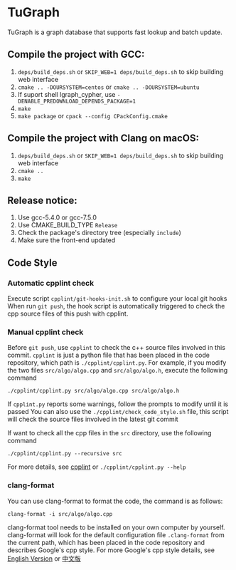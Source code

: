 # TuGraph

TuGraph is a graph database that supports fast lookup and batch update.

## Compile the project with GCC:
1. `deps/build_deps.sh` or `SKIP_WEB=1 deps/build_deps.sh` to skip building web interface
2. `cmake .. -DOURSYSTEM=centos` or `cmake .. -DOURSYSTEM=ubuntu`
3. If suport shell lgraph_cypher, use `-DENABLE_PREDOWNLOAD_DEPENDS_PACKAGE=1`
4. `make`
5. `make package` or `cpack --config CPackConfig.cmake`

## Compile the project with Clang on macOS:
1. `deps/build_deps.sh` or `SKIP_WEB=1 deps/build_deps.sh` to skip building web interface
2. `cmake ..`
3. `make`

## Release notice:
1. Use gcc-5.4.0 or gcc-7.5.0
2. Use CMAKE_BUILD_TYPE `Release`
3. Check the package's directory tree (especially `include`)
4. Make sure the front-end updated

## Code Style
### Automatic cpplint check
Execute script `cpplint/git-hooks-init.sh` to configure your local git hooks
When run `git push`, the hook script is automatically triggered to check the cpp source files of this push with cpplint.
### Manual cpplint check
Before `git push`, use `cpplint` to check the c++ source files involved in this commit.
`cpplint` is just a python file that has been placed in the code repository, which path is `./cpplint/cpplint.py`.
For example, if you modify the two files `src/algo/algo.cpp` and `src/algo/algo.h`, execute the following command
```
./cpplint/cpplint.py src/algo/algo.cpp src/algo/algo.h
```
If `cpplint.py` reports some warnings, follow the prompts to modify until it is passed
You can also use the `./cpplint/check_code_style.sh` file, this script will check the source files involved in the latest git commit

If want to check all the cpp files in the `src` directory, use the following command
```
./cpplint/cpplint.py --recursive src
```
For more details, see [cpplint](https://github.com/cpplint/cpplint) or `./cpplint/cpplint.py --help`
### clang-format
You can use clang-format to format the code, the command is as follows:
```
clang-format -i src/algo/algo.cpp
```
clang-format tool needs to be installed on your own computer by yourself.
clang-format will look for the default configuration file `.clang-format` from the current path, which has been placed in the code repository and describes Google's cpp style.
For more Google's cpp style details, see [English Version](https://google.github.io/styleguide/cppguide.html#Forward_Declarations) or [中文版](https://google-styleguide.readthedocs.io/zh_CN/latest/google-cpp-styleguide/contents.html)
